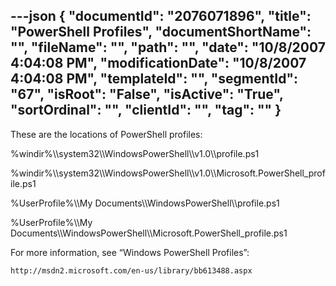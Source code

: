 ---json
{
  "documentId": "2076071896",
  "title": "PowerShell Profiles",
  "documentShortName": "",
  "fileName": "",
  "path": "",
  "date": "10/8/2007 4:04:08 PM",
  "modificationDate": "10/8/2007 4:04:08 PM",
  "templateId": "",
  "segmentId": "67",
  "isRoot": "False",
  "isActive": "True",
  "sortOrdinal": "",
  "clientId": "",
  "tag": ""
}
---

These are the locations of PowerShell profiles:

%windir%&bsol;&bsol;system32&bsol;&bsol;WindowsPowerShell&bsol;&bsol;v1.0&bsol;&bsol;profile.ps1

%windir%&bsol;&bsol;system32&bsol;&bsol;WindowsPowerShell&bsol;&bsol;v1.0&bsol;&bsol;Microsoft.PowerShell_profile.ps1

%UserProfile%&bsol;&bsol;My Documents&bsol;&bsol;WindowsPowerShell&bsol;&bsol;profile.ps1

%UserProfile%&bsol;&bsol;My Documents&bsol;&bsol;WindowsPowerShell&bsol;&bsol;Microsoft.PowerShell_profile.ps1


For more information, see “Windows PowerShell Profiles”:

    http://msdn2.microsoft.com/en-us/library/bb613488.aspx

